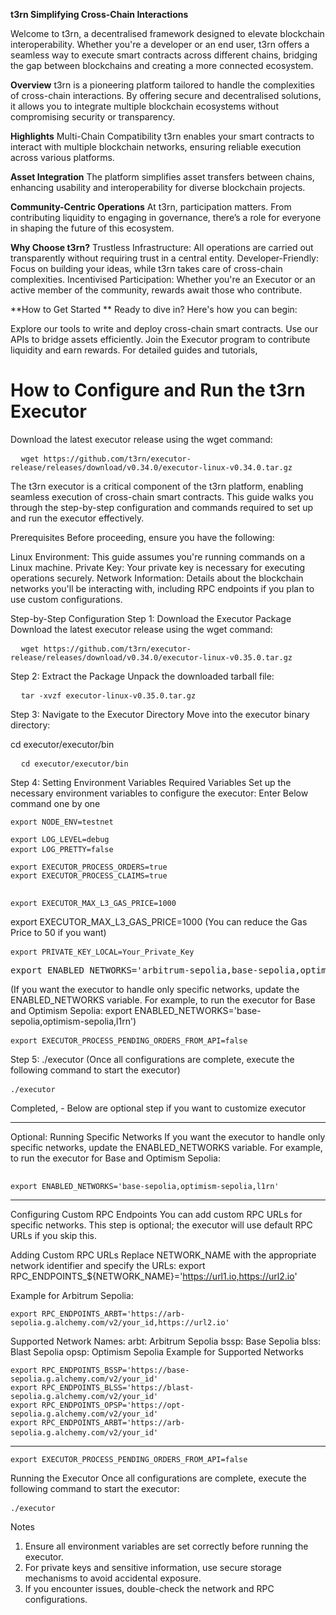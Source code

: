 **t3rn
Simplifying Cross-Chain Interactions**

Welcome to t3rn, a decentralised framework designed to elevate blockchain interoperability. Whether you're a developer or an end user, t3rn offers a seamless way to execute smart contracts across different chains, bridging the gap between blockchains and creating a more connected ecosystem.

**Overview**
t3rn is a pioneering platform tailored to handle the complexities of cross-chain interactions. By offering secure and decentralised solutions, it allows you to integrate multiple blockchain ecosystems without compromising security or transparency.

**Highlights**
Multi-Chain Compatibility
t3rn enables your smart contracts to interact with multiple blockchain networks, ensuring reliable execution across various platforms.

**Asset Integration**
The platform simplifies asset transfers between chains, enhancing usability and interoperability for diverse blockchain projects.

**Community-Centric Operations**
At t3rn, participation matters. From contributing liquidity to engaging in governance, there’s a role for everyone in shaping the future of this ecosystem.

**Why Choose t3rn?**
Trustless Infrastructure: All operations are carried out transparently without requiring trust in a central entity.
Developer-Friendly: Focus on building your ideas, while t3rn takes care of cross-chain complexities.
Incentivised Participation: Whether you're an Executor or an active member of the community, rewards await those who contribute.

**How to Get Started
**
Ready to dive in? Here's how you can begin:

Explore our tools to write and deploy cross-chain smart contracts.
Use our APIs to bridge assets efficiently.
Join the Executor program to contribute liquidity and earn rewards.
For detailed guides and tutorials,

<h1>How to Configure and Run the t3rn Executor</h1>

Download the latest executor release using the wget command:

<pre>
  <code id="code-block">wget https://github.com/t3rn/executor-release/releases/download/v0.34.0/executor-linux-v0.34.0.tar.gz </code>
</pre>

The t3rn executor is a critical component of the t3rn platform, enabling seamless execution of cross-chain smart contracts. This guide walks you through the step-by-step configuration and commands required to set up and run the executor effectively.

Prerequisites
Before proceeding, ensure you have the following:

Linux Environment: This guide assumes you're running commands on a Linux machine.
Private Key: Your private key is necessary for executing operations securely.
Network Information: Details about the blockchain networks you'll be interacting with, including RPC endpoints if you plan to use custom configurations.

Step-by-Step Configuration
Step 1: Download the Executor Package
Download the latest executor release using the wget command:
<pre>
  <code id="code-block">wget https://github.com/t3rn/executor-release/releases/download/v0.34.0/executor-linux-v0.35.0.tar.gz </code>
</pre>
Step 2: Extract the Package
Unpack the downloaded tarball file: 
<pre>
  <code id="code-block">tar -xvzf executor-linux-v0.35.0.tar.gz </code>
</pre>


Step 3: Navigate to the Executor Directory
Move into the executor binary directory:

cd executor/executor/bin  

<pre>
  <code id="code-block">cd executor/executor/bin </code>
</pre>

Step 4: Setting Environment Variables
Required Variables
Set up the necessary environment variables to configure the executor: Enter Below command one by one

 
<pre>
<code id="code-block">export NODE_ENV=testnet  </code>
</pre>

<pre>
<code id="code-block">export LOG_LEVEL=debug  
export LOG_PRETTY=false </code> 
</pre>


<pre>
<code id="code-block">export EXECUTOR_PROCESS_ORDERS=true  
export EXECUTOR_PROCESS_CLAIMS=true</code>
  
</pre>
   
<pre>
<code id="code-block">export EXECUTOR_MAX_L3_GAS_PRICE=1000 </code>
</pre>

export EXECUTOR_MAX_L3_GAS_PRICE=1000  (You can reduce the Gas Price to 50 if you want)

<pre>
<code id="code-block">export PRIVATE_KEY_LOCAL=Your_Private_Key</code>  
</pre>

<pre>export ENABLED_NETWORKS='arbitrum-sepolia,base-sepolia,optimism-sepolia,l1rn'</pre>  (If you want the executor to handle only specific networks, update the ENABLED_NETWORKS variable. For example, to run the executor for Base and Optimism Sepolia: export ENABLED_NETWORKS='base-sepolia,optimism-sepolia,l1rn')

<pre>
<code id="code-block">export EXECUTOR_PROCESS_PENDING_ORDERS_FROM_API=false</code> 
</pre>

Step 5: ./executor  (Once all configurations are complete, execute the following command to start the executor)
<pre>
<code id="code-block">./executor</code> 
</pre>
 

Completed, - Below are optional step if you want to customize executor
_________________________________________________________________________________________________________________________________________________________________________________________

Optional: Running Specific Networks
If you want the executor to handle only specific networks, update the ENABLED_NETWORKS variable. For example, to run the executor for Base and Optimism Sepolia:

<pre>
<code id="code-block">
export ENABLED_NETWORKS='base-sepolia,optimism-sepolia,l1rn' </code> </pre>

_________________________________________________________________________________________________________________________________________________________________________________________
Configuring Custom RPC Endpoints
You can add custom RPC URLs for specific networks. This step is optional; the executor will use default RPC URLs if you skip this.

Adding Custom RPC URLs
Replace NETWORK_NAME with the appropriate network identifier and specify the URLs: export RPC_ENDPOINTS_${NETWORK_NAME}='https://url1.io,https://url2.io'  

Example for Arbitrum Sepolia:
<pre><code id="code-block">export RPC_ENDPOINTS_ARBT='https://arb-sepolia.g.alchemy.com/v2/your_id,https://url2.io' </code></pre>

Supported Network Names:
arbt: Arbitrum Sepolia
bssp: Base Sepolia
blss: Blast Sepolia
opsp: Optimism Sepolia
Example for Supported Networks

<pre><code id="code-block">export RPC_ENDPOINTS_BSSP='https://base-sepolia.g.alchemy.com/v2/your_id'  
export RPC_ENDPOINTS_BLSS='https://blast-sepolia.g.alchemy.com/v2/your_id'  
export RPC_ENDPOINTS_OPSP='https://opt-sepolia.g.alchemy.com/v2/your_id'  
export RPC_ENDPOINTS_ARBT='https://arb-sepolia.g.alchemy.com/v2/your_id' </code> </pre>
_________________________________________________________________________________________________________________________________________________________________________________________

<pre><code id="code-block">export EXECUTOR_PROCESS_PENDING_ORDERS_FROM_API=false </code></pre>

Running the Executor
Once all configurations are complete, execute the following command to start the executor:

<pre><code id="code-block">./executor </code> </pre>



Notes
1.  Ensure all environment variables are set correctly before running the executor.
2.  For private keys and sensitive information, use secure storage mechanisms to avoid accidental exposure.
3.  If you encounter issues, double-check the network and RPC configurations.



